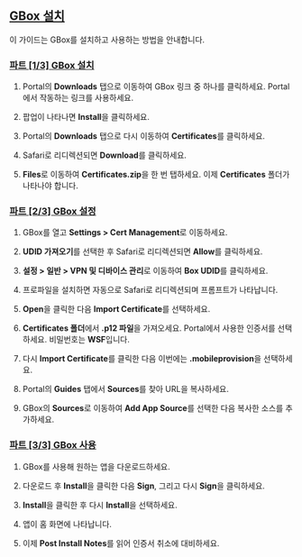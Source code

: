 ## [GBox 설치](accent://)

이 가이드는 GBox를 설치하고 사용하는 방법을 안내합니다.

### [파트 [1/3] GBox 설치](accent://)

1. Portal의 **Downloads** 탭으로 이동하여 GBox 링크 중 하나를 클릭하세요. Portal에서 작동하는 링크를 사용하세요.

2. 팝업이 나타나면 **Install**을 클릭하세요.

3. Portal의 **Downloads** 탭으로 다시 이동하여 **Certificates**를 클릭하세요.

4. Safari로 리디렉션되면 **Download**를 클릭하세요.

5. **Files**로 이동하여 **Certificates.zip**을 한 번 탭하세요. 이제 **Certificates** 폴더가 나타나야 합니다.

### [파트 [2/3] GBox 설정](accent://)

1. GBox를 열고 **Settings > Cert Management**로 이동하세요.

2. **UDID 가져오기**를 선택한 후 Safari로 리디렉션되면 **Allow**를 클릭하세요.

3. **설정 > 일반 > VPN 및 디바이스 관리**로 이동하여 **Box UDID**를 클릭하세요.

4. 프로파일을 설치하면 자동으로 Safari로 리디렉션되며 프롬프트가 나타납니다.

5. **Open**을 클릭한 다음 **Import Certificate**를 선택하세요.

6. **Certificates 폴더**에서 **.p12 파일**을 가져오세요. Portal에서 사용한 인증서를 선택하세요. 비밀번호는 **WSF**입니다.

7. 다시 **Import Certificate**를 클릭한 다음 이번에는 **.mobileprovision**을 선택하세요.

8. Portal의 **Guides** 탭에서 **Sources**를 찾아 URL을 복사하세요.

9. GBox의 **Sources**로 이동하여 **Add App Source**를 선택한 다음 복사한 소스를 추가하세요.

### [파트 [3/3] GBox 사용](accent://)

1. GBox를 사용해 원하는 앱을 다운로드하세요.

2. 다운로드 후 **Install**을 클릭한 다음 **Sign**, 그리고 다시 **Sign**을 클릭하세요.

3. **Install**을 클릭한 후 다시 **Install**을 선택하세요.

4. 앱이 홈 화면에 나타납니다.

5. 이제 **Post Install Notes**를 읽어 인증서 취소에 대비하세요.

